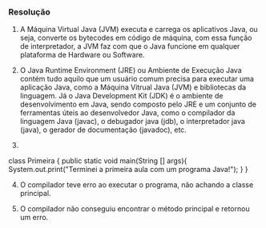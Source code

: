 ### Resolução

1) A Máquina Virtual Java (JVM) executa e carrega os aplicativos Java, ou seja, converte os bytecodes em código de máquina, com essa função de interpretador, a JVM faz com que o Java funcione em qualquer plataforma de Hardware ou Software.

2) O Java Runtime Environment (JRE) ou Ambiente de Execução Java contém tudo aquilo que um usuário comum precisa para executar uma aplicação Java, como a Máquina Vitrual Java (JVM) e bibliotecas da linguagem. Já o Java Development Kit (JDK) é o ambiente de desenvolvimento em Java, sendo composto pelo JRE e um conjunto de ferramentas úteis ao desenvolvedor Java, como o compilador da linguagem Java (javac), o debugador java (jdb), o interpretador java (java), o gerador de documentação (javadoc), etc.

3)
class Primeira {
   public static void main(String [] args){
    System.out.print("Terminei a primeira aula com um programa Java!");
 }
}

4) O compilador teve erro ao executar o programa, não achando a classe principal.

5) O compilador não conseguiu encontrar o método principal e retornou um erro.